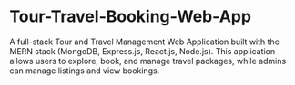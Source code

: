 # Tour-Travel-Booking-Web-App
A full-stack Tour and Travel Management Web Application built with the MERN stack (MongoDB, Express.js, React.js, Node.js). This application allows users to explore, book, and manage travel packages, while admins can manage listings and view bookings.
